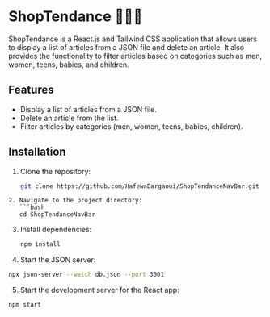 # ShopTendance 👠👕👗

ShopTendance is a React.js and Tailwind CSS application that allows users to display a list of articles from a JSON file and delete an article. It also provides the functionality to filter articles based on categories such as men, women, teens, babies, and children.

## Features

- Display a list of articles from a JSON file.
- Delete an article from the list.
- Filter articles by categories (men, women, teens, babies, children).
## Installation

1. Clone the repository:
   ```bash
   git clone https://github.com/HafewaBargaoui/ShopTendanceNavBar.git
```
2. Navigate to the project directory:
   ```bash
   cd ShopTendanceNavBar
```
3. Install dependencies:
   ```bash
   npm install
   ```   
4. Start the JSON server:
 ```bash
 npx json-server --watch db.json --port 3001
```
5. Start the development server for the React app:
 ```bash
 npm start
```
